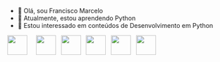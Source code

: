 - 👋 Olá, sou Francisco Marcelo
- 🌱 Atualmente, estou aprendendo Python
- 👀 Estou interessado em conteúdos de Desenvolvimento em Python

<div>
<a href="https://www.linkedin.com/in/francisco-marcelo-cunha-aquino/" target="_blank"><img width="45" height="45" src="https://cdn.jsdelivr.net/gh/devicons/devicon/icons/linkedin/linkedin-original.svg" /></a>&nbsp&nbsp&nbsp&nbsp
<a href="#"><img width="45" height="45" src="https://cdn.jsdelivr.net/gh/devicons/devicon/icons/php/php-original.svg" /></a>&nbsp&nbsp
<a href="#"><img width="45" height="45" src="https://cdn.jsdelivr.net/gh/devicons/devicon/icons/python/python-original-wordmark.svg" /></a>&nbsp&nbsp
<a href="#"><img width="45" height="45"src="https://cdn.jsdelivr.net/gh/devicons/devicon/icons/django/django-original.svg" /></a>&nbsp&nbsp
<a href="#"><img width="45" height="45"src="https://cdn.jsdelivr.net/gh/devicons/devicon/icons/jupyter/jupyter-original-wordmark.svg" /></a>&nbsp&nbsp
<a href="#"><img width="45" height="45" src="https://cdn.jsdelivr.net/gh/devicons/devicon/icons/mysql/mysql-original-wordmark.svg" /></a>&nbsp&nbsp
</div>
